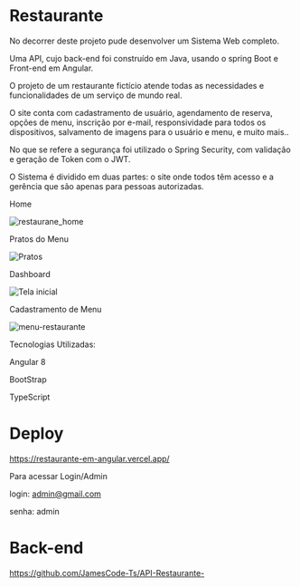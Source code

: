 # Restaurante

No decorrer deste projeto pude desenvolver um Sistema Web completo. 

Uma API, cujo back-end foi construído em Java, usando o spring Boot e Front-end em Angular. 

O projeto de um restaurante fictício atende todas as necessidades e funcionalidades de um serviço de mundo real.

O site conta com cadastramento de usuário, agendamento de reserva, opções de menu, inscrição por e-mail, responsividade para todos os dispositivos, salvamento de imagens para o usuário e menu,  e muito mais.. 

No que se refere a segurança foi utilizado o Spring Security, com validação e geração de Token com o JWT. 

O Sistema é dividido em duas partes: o site onde todos têm acesso e a gerência que são apenas para pessoas autorizadas. 

Home

![restaurane_home](https://github.com/JamesCode-Ts/Restaurante-em-Angular/assets/63932833/76031f83-2d9e-4b2b-98c3-a3a734b45b4a)

Pratos do Menu

![Pratos](https://github.com/JamesCode-Ts/Restaurante-em-Angular/assets/63932833/98ddefbe-9195-4fa2-903b-e638d898ca16)

Dashboard

![Tela inicial](https://github.com/JamesCode-Ts/Restaurante-em-Angular/assets/63932833/822bf2a8-9537-4ba5-b410-e4f7a2e2bed5)

Cadastramento de Menu

![menu-restaurante](https://github.com/JamesCode-Ts/Restaurante-em-Angular/assets/63932833/5d079800-d7a6-48a3-9e8a-ad72b7a64344)

Tecnologias Utilizadas:

Angular 8

BootStrap

TypeScript

# Deploy
https://restaurante-em-angular.vercel.app/

Para acessar Login/Admin

login: admin@gmail.com

senha: admin

# Back-end

https://github.com/JamesCode-Ts/API-Restaurante-
